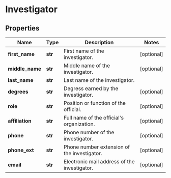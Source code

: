 # Investigator

## Properties
Name | Type | Description | Notes
------------ | ------------- | ------------- | -------------
**first_name** | **str** | First name of the investigator. | [optional] 
**middle_name** | **str** | Middle name of the investigator. | [optional] 
**last_name** | **str** | Last name of the investigator. | 
**degrees** | **str** | Degress earned by the investigator. | [optional] 
**role** | **str** | Position or function of the official. | [optional] 
**affiliation** | **str** | Full name of the official&#x27;s organization. | [optional] 
**phone** | **str** | Phone number of the investigator. | [optional] 
**phone_ext** | **str** | Phone number extension of the investigator. | [optional] 
**email** | **str** | Electronic mail address of the investigator. | [optional] 



